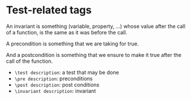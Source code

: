 # Test-related tags

An invariant is something (variable, property, ...) whose value after the call of a function, is the same as it was before the call.

A precondition is something that we are taking for true.

And a postcondition is something that we ensure to make it true after the call of the function.

* `\test description`: a test that may be done
* `\pre description`: preconditions
* `\post description`: post conditions
* `\invariant description`: invariant